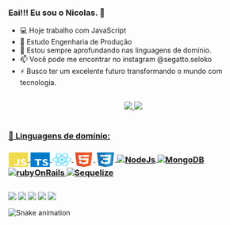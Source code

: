 ### Eai!!! Eu sou o Nicolas. 🤙

- 💻 Hoje trabalho com JavaScript 
- 🌱 Estudo Engenharia de Produção
- 🔭 Estou sempre aprofundando nas linguagens de domínio.
- 📫 Você pode me encontrar no instagram @segatto.seloko
- ⚡ Busco ter um excelente futuro transformando o mundo com tecnologia.
##

<div align="center">
  <a href="https://github.com/nicolassegatto">
  <img height="180em" src="https://github-readme-stats.vercel.app/api?username=nicolassegatto&show_icons=true&theme=dark&include_all_commits=true&count_private=true"/>
  <img height="180em"src="https://github-readme-stats.vercel.app/api/top-langs/?username=nicolassegatto&layout=compact&langs_count=7&theme=dark" />
</div>
<div style="display: inline_block"><br>
  <h3>👾 Linguagens de domínio: <h3>
  <img align="center" alt="JavaScript" height="30" width="40" src="https://raw.githubusercontent.com/devicons/devicon/master/icons/javascript/javascript-plain.svg">
  <img align="center" alt="TypeScript" height="30" width="40" src="https://raw.githubusercontent.com/devicons/devicon/master/icons/typescript/typescript-plain.svg">
  <img align="center" alt="React" height="30" width="40" src="https://raw.githubusercontent.com/devicons/devicon/master/icons/react/react-original.svg">
  <img align="center" alt="HTML5" height="30" width="40" src="https://raw.githubusercontent.com/devicons/devicon/master/icons/html5/html5-original.svg">
  <img align="center" alt="CSS3" height="30" width="40" src="https://raw.githubusercontent.com/devicons/devicon/master/icons/css3/css3-original.svg">
  <img align="center" alt="NodeJs" height="30" width="40" src="https://cdn.jsdelivr.net/gh/devicons/devicon/icons/nodejs/nodejs-original.svg">
  <img align="center" alt="MongoDB" height="30" width="40" src="https://cdn.jsdelivr.net/gh/devicons/devicon/icons/mongodb/mongodb-original.svg">
  <img align="center" alt="rubyOnRails" height="30" width="40" src="https://cdn.jsdelivr.net/gh/devicons/devicon/icons/rails/rails-plain.svg">
  <img align="center" alt="Sequelize" height="30" width="40" src="https://cdn.jsdelivr.net/gh/devicons/devicon/icons/sequelize/sequelize-plain.svg">
</div>
    
##
    
<div> 
  <a href="https://www.youtube.com/c/NicolasSegatto" target="_blank"><img src="https://img.shields.io/badge/YouTube-FF0000?style=for-the-badge&logo=youtube&logoColor=white" target="_blank"></a>
  <a href="https://www.instagram.com/segatto.seloko" target="_blank"><img src="https://img.shields.io/badge/-Instagram-%23E4405F?style=for-the-badge&logo=instagram&logoColor=white" target="_blank"></a>
 	<a href="https://www.twitch.tv/nicolasssegatto" target="_blank"><img src="https://img.shields.io/badge/Twitch-9146FF?style=for-the-badge&logo=twitch&logoColor=white" target="_blank"></a>
  <a href = "mailto:nicolasssegatto@icloud.com"><img src="https://img.shields.io/badge/-Gmail-%23333?style=for-the-badge&logo=gmail&logoColor=white" target="_blank"></a>
  <a href="https://br.linkedin.com/in/nicolassegatto" target="_blank"><img border-radius="10px" src="https://img.shields.io/badge/-LinkedIn-%230077B5?style=for-the-badge&logo=linkedin&logoColor=white" target="_blank"></a> 
</div>

![Snake animation](https://github.com/nicolassegatto/nicolassegatto/blob/output/github-contribution-grid-snake.svg)
